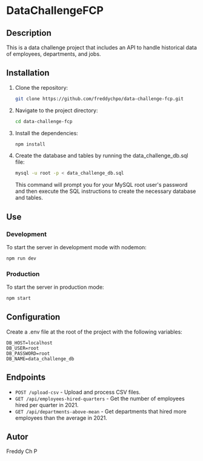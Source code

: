 # DataChallengeFCP

## Description
This is a data challenge project that includes an API to handle historical data of employees, departments, and jobs.

## Installation

1. Clone the repository:
   ```bash
   git clone https://github.com/freddychpo/data-challenge-fcp.git
   ```
2. Navigate to the project directory:
   ```bash
   cd data-challenge-fcp
   ```
3. Install the dependencies:
   ```bash
   npm install
   ```
4. Create the database and tables by running the data_challenge_db.sql file:
   ```bash
   mysql -u root -p < data_challenge_db.sql
   ```
   This command will prompt you for your MySQL root user's password and then execute the SQL instructions to create the necessary database and tables.

## Use

### Development

To start the server in development mode with nodemon:
   ```bash
   npm run dev
   ```

### Production

To start the server in production mode:
   ```bash
   npm start
   ```

## Configuration

Create a .env file at the root of the project with the following variables:
   ```plaintext
   DB_HOST=localhost
   DB_USER=root
   DB_PASSWORD=root
   DB_NAME=data_challenge_db
   ```

## Endpoints

- `POST /upload-csv` - Upload and process CSV files.
- `GET /api/employees-hired-quarters` - Get the number of employees hired per quarter in 2021.
- `GET /api/departments-above-mean` - Get departments that hired more employees than the average in 2021.

## Autor
Freddy Ch P
